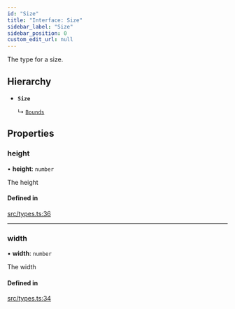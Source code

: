 ```yaml
---
id: "Size"
title: "Interface: Size"
sidebar_label: "Size"
sidebar_position: 0
custom_edit_url: null
---
```


The type for a size.

## Hierarchy

- **`Size`**

  ↳ [`Bounds`](Bounds.md)

## Properties

### height

• **height**: `number`

The height

#### Defined in

[src/types.ts:36](https://github.com/rob-blackbourn/jetblack-map/blob/472c22c/src/types.ts#L36)

___

### width

• **width**: `number`

The width

#### Defined in

[src/types.ts:34](https://github.com/rob-blackbourn/jetblack-map/blob/472c22c/src/types.ts#L34)
